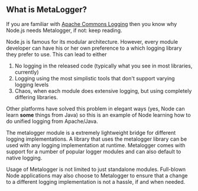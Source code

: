 ## What is MetaLogger?

If you are familiar with [Apache Commons Logging](http://commons.apache.org/proper/commons-logging/) then you know 
why Node.js needs Metalogger, if not: keep reading.

Node.js is famous for its modular architecture. However, every module developer can have his or her own  preference 
to a which logging library they prefer to use. This can lead to either 

1. No logging in the released code (typically what you see in most libraries, currently)
2. Logging using the most simplistic tools that don't support varying logging levels
3. Chaos, when each module does extensive logging, but using completely differing libraries.

Other platforms have solved this problem in elegant ways (yes, Node can learn **some** things from Java) so this is
an example of Node learning how to do unified logging from Apache/Java.

The metalogger module is a extremely lightweight bridge for different logging implementations. A library that 
uses the metalogger library can be used with any logging implementation at runtime. Metalogger comes with support
for a number of popular logger modules and can also default to native logging.

Usage of Metalogger is not limited to just standalone modules. Full-blown Node applications may also choose to 
Metalogger to ensure that a change to a different logging implementation is not a hassle, if and when needed.
